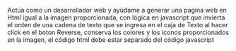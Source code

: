 Actúa como un desarrollador web y ayúdame a generar una pagina web en Html igual a la imagen proporcionada, con lógica en javascript que invierta el orden de una cadena de texto que se ingresa en el caja de Texto al hacer click en el boton Reverse, conserva los colores y los iconos proporcionados en la imagen, el código html debe estar separado del código javascript
